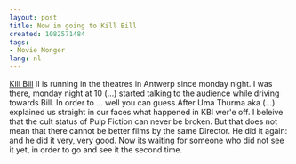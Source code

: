 ```yaml
---
layout: post
title: Now im going to Kill Bill
created: 1082571484
tags:
- Movie Monger
lang: nl
---
```

[Kill Bill](http://www.kde-look.org/content/pre1/9087-1.jpg) II is running in the theatres in Antwerp since monday night. I was there, monday night at 10 (...) started talking to the audience while driving towards Bill. In order to ... well you can guess.After Uma Thurma aka (...) explained us straight in our faces what happened in KBI wer'e off. I beleive that the cult status of Pulp Fiction can never be broken. But that does not mean that there cannot be better films by the same Director. He did it again: and he did it very, very good. Now its waiting for someone who did not see it yet, in order to go and see it the second time.
